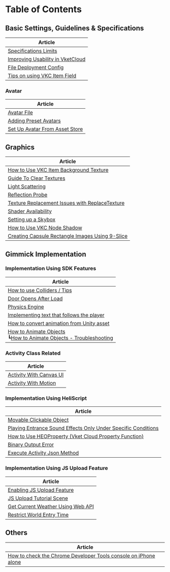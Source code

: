 # Table of Contents

## Basic Settings, Guidelines & Specifications
| Article |
|---------|
| [Specifications Limits](../WorldMakingGuide/UnityGuidelines.md) |
| [Improving Usability in VketCloud](../WorldMakingGuide/VketCloudUsability.md) |
| [File Deployment Config](../WorldMakingGuide/FileDeploymentConfig.md) |
| [Tips on using VKC Item Field](../WorldMakingGuide/HEOFieldTips.md) |

### Avatar
| Article |
|---------|
| [Avatar File](../WorldMakingGuide/AvatarFile.md) |
| [Adding Preset Avatars](../WorldMakingGuide/PresetAvatar.md) |
| [Set Up Avatar From Asset Store](../WorldMakingGuide/ImportAssetStore.md) |

## Graphics
| Article |
|---------|
| [How to Use VKC Item Background Texture](../WorldMakingGuide/BackgroundTexture.md) |
| [Guide To Clear Textures](../WorldMakingGuide/GuideToClearTextures.md) |
| [Light Scattering](../WorldMakingGuide/LightScattering.md) |
| [Reflection Probe](../WorldMakingGuide/ReflectionProbe.md) |
| [Texture Replacement Issues with ReplaceTexture](../WorldMakingGuide/ReplaceTexture.md) |
| [Shader Availability](../WorldMakingGuide/ShaderAvailability.md) |
| [Setting up a Skybox](../WorldMakingGuide/Skybox.md) |
| [How to Use VKC Node Shadow](../WorldMakingGuide/HEOShadow.md) |
| [Creating Capsule Rectangle Images Using 9-Slice](../WorldMakingGuide/9slice.md) |

## Gimmick Implementation
### Implementation Using SDK Features
| Article |
|---------|
| [How to use Colliders / Tips](../WorldMakingGuide/Collider.md) |
| [Door Opens After Load](../WorldMakingGuide/DoorOpensAfterLoad.md) |
| [Physics Engine](../WorldMakingGuide/PhysicsEngine.md) |
| [Implementing text that follows the player](../WorldMakingGuide/PlayerFollowText.md) |
| [How to convert animation from Unity asset](../WorldMakingGuide/ConvertAnimationFromUnityAsset.md) |
| [How to Animate Objects](../WorldMakingGuide/PropAnimation.md)<br>┗[How to Animate Objects - Troubleshooting](../WorldMakingGuide/PropAnimation_TroubleShooting.md) |

### Activity Class Related
| Article |
|---------|
| [Activity With Canvas UI](../WorldMakingGuide/ActivityWithCanvasUI.md) |
| [Activity With Motion](../WorldMakingGuide/ActivityWithMotion.md) |

### Implementation Using HeliScript
| Article |
|---------|
| [Movable Clickable Object](../WorldMakingGuide/MovableClickableObject.md) |
| [Playing Entrance Sound Effects Only Under Specific Conditions](../WorldMakingGuide/SoundEffectEntrance.md) |
| [How to Use HEOProperty (Vket Cloud Property Function)](../WorldMakingGuide/VKCAttributeProperty.md) |
| [Binary Output Error](../WorldMakingGuide/BinaryOutputError.md) |
| [Execute Activity Json Method](../WorldMakingGuide/ExecuteActivityJsonMethod.md) |
<!-- Article in progress -->
<!-- | [ChatGPT](../WorldMakingGuide/ChatGPT.md) | -->

### Implementation Using JS Upload Feature
| Article |
|---------|
| [Enabling JS Upload Feature](../WorldMakingGuide/JsUpload.md) |
| [JS Upload Tutorial Scene](../WorldMakingGuide/JsUpload_TutorialScene.md) |
| [Get Current Weather Using Web API](../WorldMakingGuide/JsUpload_FetchCurrentWeather.md) |
| [Restrict World Entry Time](../WorldMakingGuide/JsUpload_RestrictEntryTime.md) |


## Others
| Article |
|---------|
| [How to check the Chrome Developer Tools console on iPhone alone](../WorldMakingGuide/iPhoneConsole.md) |
<!-- Pending as categorized under SDK Tools in Table of Contents -->
<!-- | [Tutorial on using HEO Exporter](../WorldMakingGuide/HEOExporter_Tutorial.md) | -->